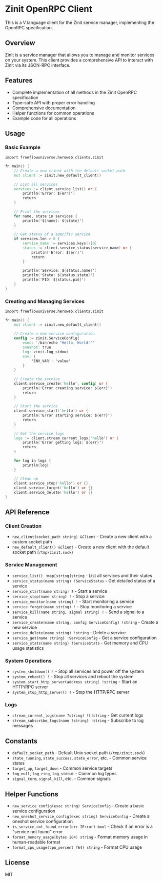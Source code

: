 # Zinit OpenRPC Client

This is a V language client for the Zinit service manager, implementing the OpenRPC specification.

## Overview

Zinit is a service manager that allows you to manage and monitor services on your system. This client provides a comprehensive API to interact with Zinit via its JSON-RPC interface.

## Features

- Complete implementation of all methods in the Zinit OpenRPC specification
- Type-safe API with proper error handling
- Comprehensive documentation
- Helper functions for common operations
- Example code for all operations

## Usage

### Basic Example

```v
import freeflowuniverse.heroweb.clients.zinit

fn main() {
    // Create a new client with the default socket path
    mut client := zinit.new_default_client()
    
    // List all services
    services := client.service_list() or {
        println('Error: ${err}')
        return
    }
    
    // Print the services
    for name, state in services {
        println('${name}: ${state}')
    }
    
    // Get status of a specific service
    if services.len > 0 {
        service_name := services.keys()[0]
        status := client.service_status(service_name) or {
            println('Error: ${err}')
            return
        }
        
        println('Service: ${status.name}')
        println('State: ${status.state}')
        println('PID: ${status.pid}')
    }
}
```

### Creating and Managing Services

```v
import freeflowuniverse.heroweb.clients.zinit

fn main() {
    mut client := zinit.new_default_client()
    
    // Create a new service configuration
    config := zinit.ServiceConfig{
        exec: '/bin/echo "Hello, World!"'
        oneshot: true
        log: zinit.log_stdout
        env: {
            'ENV_VAR': 'value'
        }
    }
    
    // Create the service
    client.service_create('hello', config) or {
        println('Error creating service: ${err}')
        return
    }
    
    // Start the service
    client.service_start('hello') or {
        println('Error starting service: ${err}')
        return
    }
    
    // Get the service logs
    logs := client.stream_current_logs('hello') or {
        println('Error getting logs: ${err}')
        return
    }
    
    for log in logs {
        println(log)
    }
    
    // Clean up
    client.service_stop('hello') or {}
    client.service_forget('hello') or {}
    client.service_delete('hello') or {}
}
```

## API Reference

### Client Creation

- `new_client(socket_path string) &Client` - Create a new client with a custom socket path
- `new_default_client() &Client` - Create a new client with the default socket path (`/tmp/zinit.sock`)

### Service Management

- `service_list() !map[string]string` - List all services and their states
- `service_status(name string) !ServiceStatus` - Get detailed status of a service
- `service_start(name string) !` - Start a service
- `service_stop(name string) !` - Stop a service
- `service_monitor(name string) !` - Start monitoring a service
- `service_forget(name string) !` - Stop monitoring a service
- `service_kill(name string, signal string) !` - Send a signal to a service
- `service_create(name string, config ServiceConfig) !string` - Create a new service
- `service_delete(name string) !string` - Delete a service
- `service_get(name string) !ServiceConfig` - Get a service configuration
- `service_stats(name string) !ServiceStats` - Get memory and CPU usage statistics

### System Operations

- `system_shutdown() !` - Stop all services and power off the system
- `system_reboot() !` - Stop all services and reboot the system
- `system_start_http_server(address string) !string` - Start an HTTP/RPC server
- `system_stop_http_server() !` - Stop the HTTP/RPC server

### Logs

- `stream_current_logs(name ?string) ![]string` - Get current logs
- `stream_subscribe_logs(name ?string) !string` - Subscribe to log messages

## Constants

- `default_socket_path` - Default Unix socket path (`/tmp/zinit.sock`)
- `state_running`, `state_success`, `state_error`, etc. - Common service states
- `target_up`, `target_down` - Common service targets
- `log_null`, `log_ring`, `log_stdout` - Common log types
- `signal_term`, `signal_kill`, etc. - Common signals

## Helper Functions

- `new_service_config(exec string) ServiceConfig` - Create a basic service configuration
- `new_oneshot_service_config(exec string) ServiceConfig` - Create a oneshot service configuration
- `is_service_not_found_error(err IError) bool` - Check if an error is a "service not found" error
- `format_memory_usage(bytes i64) string` - Format memory usage in human-readable format
- `format_cpu_usage(cpu_percent f64) string` - Format CPU usage

## License

MIT